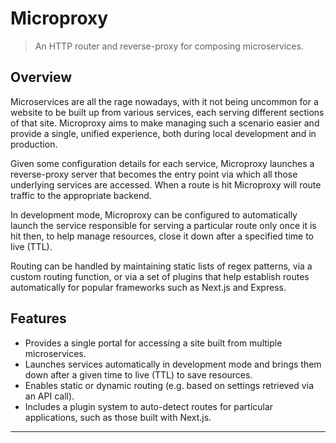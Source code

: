 # Microproxy

> An HTTP router and reverse-proxy for composing microservices.

## Overview

Microservices are all the rage nowadays, with it not being uncommon for a
website to be built up from various services, each serving different sections
of that site. Microproxy aims to make managing such a scenario easier and
provide a single, unified experience, both during local development and in
production.

Given some configuration details for each service, Microproxy launches a
reverse-proxy server that becomes the entry point via which all those underlying
services are accessed. When a route is hit Microproxy will route
traffic to the appropriate backend.

In development mode, Microproxy can be configured to automatically launch the
service responsible for serving a particular route only once it is hit then, to
help manage resources, close it down after a specified time to live (TTL).

Routing can be handled by maintaining static lists of regex patterns, via a
custom routing function, or via a set of plugins that help establish routes
automatically for popular frameworks such as Next.js and Express.

## Features

- Provides a single portal for accessing a site built from multiple microservices.
- Launches services automatically in development mode
and brings them down after a given time to live (TTL) to save resources.
- Enables static or dynamic routing (e.g. based on settings retrieved via
an API call).
- Includes a plugin system to auto-detect routes for particular applications,
such as those built with Next.js.

---

